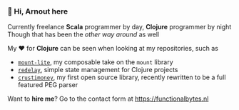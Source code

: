 ### 👋 Hi, **Arnout** here

Currently freelance **Scala** programmer by day, **Clojure** programmer by night  
Though that has been the _other way around_ as well

My ❤️ for **Clojure** can be seen when looking at my repositories, such as

- [`mount-lite`](https://github.com/aroemers/mount-lite), my composable take on the `mount` library
- [`redelay`](https://github.com/aroemers/redelay), simple state management for Clojure projects
- [`crustimoney`](https://github.com/aroemers/crustimoney), my first open source library, recently rewritten to be a full featured PEG parser

Want to **hire me**? Go to the contact form at https://functionalbytes.nl

<!---
aroemers/aroemers is a ✨ special ✨ repository because its `README.md` (this file) appears on your GitHub profile.
You can click the Preview link to take a look at your changes.
--->
